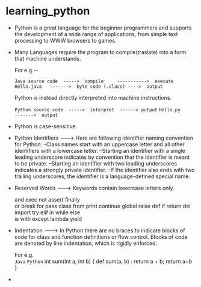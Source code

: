 # learning_python
*	Python is a great language for the beginner programmers and supports the development of a wide range of applications, from simple text 	
	processing to WWW browsers to games.
*	Many Languages require the program to compile(traslate) into a form that machine understands.
	
	For e.g.--

	`Java source code  ----->  compile     ----------->  execute`
	   `Hello.java   ------->  byte code (.class) ---->  output`

	Python is instead directly interpreted into machine instructions.

	`Python source code  ----->  interpret  ------> putput`
	 `Hello.py         ------->  output`

*   Python is case-sensitive.

*   Python Identifiers --->
	Here are following identifier naming convention for Python: 
		–Class names start with an uppercase letter and all other identifiers with a lowercase letter. 
		–Starting an identifier with a single leading underscore indicates by convention that the identifier is meant to be private. –Starting an identifier with two leading underscores indicates a strongly private identifier. 
		–If the identifier also ends with two trailing underscores, the identifier is a language-defined special name. 

*	Reserved Words --->
	Keywords contain lowercase letters only. 

	and				exec 				not 				assert 		finally		
	or 				break 				for 				pass  		class
	from 			print 				continue 			global 		raise 
	def  			if 					return 				del 		import 
	try 			elif 				in 					while 	 	else 	
	is 				with 				except 				lambda 		yield 

*	Indentation  --->
	In Python there are no braces to indicate blocks of code for class and function definitions or flow control. Blocks of code are denoted by line indentation, which is rigidly enforced.

	For e.g.	
	`Java`											`Python`
	int sum(int a, int b) {							def sum(a, b) :
		return a + b;									return a+b
	}

*	